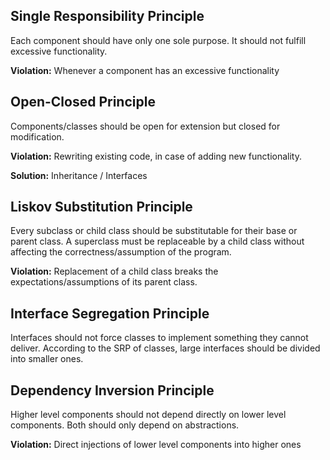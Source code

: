 ## Single Responsibility Principle

Each component should have only one sole purpose.
It should not fulfill excessive functionality.

**Violation:**
Whenever a component has an excessive functionality

## Open-Closed Principle
Components/classes should be open 
for extension but closed for modification.

**Violation:**
Rewriting existing code, in case of adding 
new functionality.

**Solution:**
Inheritance / Interfaces

## Liskov Substitution Principle
Every subclass or child class should be 
substitutable for their base or parent class.
A superclass must be replaceable by a child class 
without affecting the correctness/assumption
of the program.

**Violation:**
Replacement of a child class breaks the 
expectations/assumptions of its parent class.

## Interface Segregation Principle
Interfaces should not force classes to 
implement something they cannot deliver.
According to the SRP of classes, large interfaces 
should be divided into smaller ones.

## Dependency Inversion Principle
Higher level components should not depend
directly on lower level components. 
Both should only depend on abstractions.

**Violation:**
Direct injections of lower level
components into higher ones